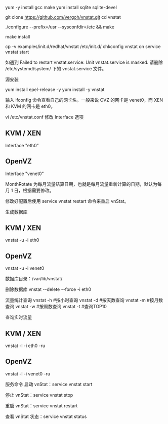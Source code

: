 yum -y install gcc make
yum install sqlite sqlite-devel


git clone https://github.com/vergoh/vnstat.git
cd vnstat

./configure --prefix=/usr --sysconfdir=/etc && make


make install

cp -v examples/init.d/redhat/vnstat /etc/init.d/
chkconfig vnstat on
service vnstat start

如遇到 Failed to restart vnstat.service: Unit vnstat.service is masked. 请删除 /etc/systemd/system/ 下的 vnstat.service 文件。

源安装

yum install epel-release -y
yum install -y vnstat


输入 ifconfig 命令查看自己的网卡名。一般来说 OVZ 的网卡是 venet0，而 XEN 和 KVM 的网卡是 eth0。


vi /etc/vnstat.conf
修改 Interface 选项

## KVM / XEN
Interface "eth0"

## OpenVZ
Interface "venet0"

MonthRotate 为每月流量结算日期，也就是每月流量重新计算的日期，默认为每月 1 日，根据需要修改。

修改好配置后使用 service vnstat restart 命令来重启 vn­Stat。


生成数据库
## KVM / XEN
vnstat -u -i eth0

## OpenVZ
vnstat -u -i venet0

数据库目录：/var/lib/vnstat/

删除数据库 vnstat --delete --force -i eth0

流量统计查询
vnstat -h    #按小时查询
vnstat -d    #按天数查询
vnstat -m    #按月数查询
vnstat -w    #按周数查询
vnstat -t    #查询TOP10

查询实时流量
## KVM / XEN
vnstat -l -i eth0 -ru

## OpenVZ
vnstat -l -i venet0 -ru

服务命令
启动 vnStat：service vnstat start

停止 vnStat：service vnstat stop

重启 vnStat：service vnstat restart

查看 vnStat 状态：service vnstat status
